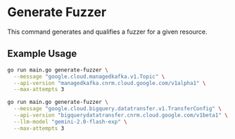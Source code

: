 # Generate Fuzzer

This command generates and qualifies a fuzzer for a given resource.

## Example Usage

```bash
go run main.go generate-fuzzer \
  --message "google.cloud.managedkafka.v1.Topic" \
  --api-version "managedkafka.cnrm.cloud.google.com/v1alpha1" \
  --max-attempts 3
```

```bash
go run main.go generate-fuzzer \
  --message "google.cloud.bigquery.datatransfer.v1.TransferConfig" \
  --api-version "bigquerydatatransfer.cnrm.cloud.google.com/v1beta1" \
  --llm-model "gemini-2.0-flash-exp" \
  --max-attempts 3
```
